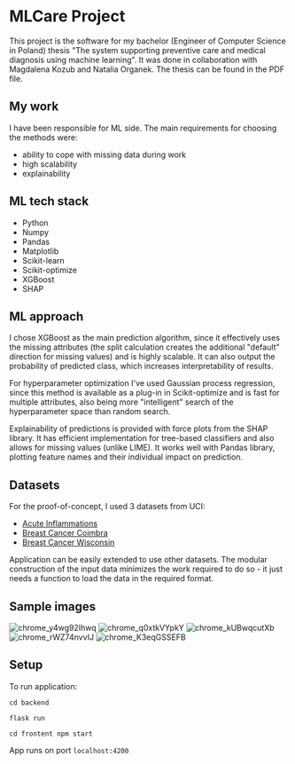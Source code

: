 # MLCare Project

This project is the software for my bachelor (Engineer of Computer Science in Poland) thesis "The system supporting preventive care and medical diagnosis using machine learning". It was done in collaboration with Magdalena Kozub and Natalia Organek. The thesis can be found in the PDF file.

## My work

I have been responsible for ML side. The main requirements for choosing the methods were:
- ability to cope with missing data during work
- high scalability
- explainability

## ML tech stack

- Python
- Numpy
- Pandas
- Matplotlib
- Scikit-learn
- Scikit-optimize
- XGBoost
- SHAP

## ML approach

I chose XGBoost as the main prediction algorithm, since it effectively uses the missing attributes (the split calculation creates the additional "default" direction for missing values) and is highly scalable. It can also output the probability of predicted class, which increases interpretability of results.

For hyperparameter optimization I've used Gaussian process regression, since this method is available as a plug-in in Scikit-optimize and is fast for multiple attributes, also being more "intelligent" search of the hyperparameter space than random search.

Explainability of predictions is provided with force plots from the SHAP library. It has efficient implementation for tree-based classifiers and also allows for missing values (unlike LIME). It works well with Pandas library, plotting feature names and their individual impact on prediction.

## Datasets

For the proof-of-concept, I used 3 datasets from UCI:
- [Acute Inflammations](https://archive.ics.uci.edu/ml/datasets/Acute+Inflammations)
- [Breast Cancer Coimbra](https://archive.ics.uci.edu/ml/datasets/Breast+Cancer+Coimbra)
- [Breast Cancer Wisconsin](https://archive.ics.uci.edu/ml/datasets/Breast+Cancer+Wisconsin+(Diagnostic))

Application can be easily extended to use other datasets. The modular construction of the input data minimizes the work required to do so - it just needs a function to load the data in the required format.

## Sample images
![chrome_y4wg92Ihwq](https://user-images.githubusercontent.com/50807718/110822394-4dad3d80-8291-11eb-8fae-9c3d3ee06a3d.png)
![chrome_q0xtkVYpkY](https://user-images.githubusercontent.com/50807718/110822409-51d95b00-8291-11eb-800a-9a8db5e1fb8b.png)
![chrome_kUBwqcutXb](https://user-images.githubusercontent.com/50807718/110822416-543bb500-8291-11eb-86cd-1011a00edc7d.png)
![chrome_rWZ74nvvIJ](https://user-images.githubusercontent.com/50807718/110822421-556ce200-8291-11eb-9242-b89048115afb.png)
![chrome_K3eqGSSEFB](https://user-images.githubusercontent.com/50807718/110822429-569e0f00-8291-11eb-88f6-a7d53711672d.png)


## Setup
To run application:
```
cd backend

flask run

cd frontent npm start
```
App runs on port `localhost:4200`
